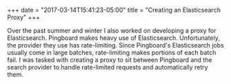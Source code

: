 +++
date = "2017-03-14T15:41:23-05:00"
title = "Creating an Elasticsearch Proxy"
+++

Over the past summer and winter I also worked on developing a proxy for Elasticsearch. Pingboard makes heavy use of Elasticsearch. Unfortunately, the provider they use has rate-limiting. Since Pingboard's Elasticsearch jobs usually come in large batches, rate-limiting makes portions of each batch fail. I was tasked with creating a proxy to sit between Pingboard and the search provider to handle rate-limited requests and automatically retry them.
